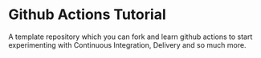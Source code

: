 # Github Actions Tutorial
A template repository which you can fork and learn github actions to start experimenting with Continuous Integration,  Delivery and so much more.
